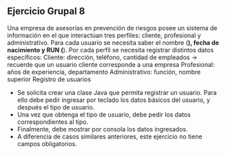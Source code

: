 ## Ejercicio Grupal 8

Una empresa de asesorías en prevención de riesgos posee un sistema de información en el que
interactúan tres perfiles: cliente, profesional y administrativo. Para cada usuario se necesita saber
el nombre (**), fecha de nacimiento y RUN (**). Por cada perfil se necesita registrar distintos datos
específicos:
Cliente: dirección, teléfono, cantidad de empleados → recuerde que un usuario cliente corresponde
a una empresa
Profesional: años de experiencia, departamento
Administrativo: función, nombre superior
Registro de usuarios

- Se solicita crear una clase Java que permita registrar un usuario. Para ello debe pedir
ingresar por teclado los datos básicos del usuario, y después el tipo de usuario.
- Una vez que obtenga el tipo de usuario, debe pedir los datos correspondientes al tipo.
- Finalmente, debe mostrar por consola los datos ingresados.
- A diferencia de casos similares anteriores, este ejercicio no tiene campos obligatorios.